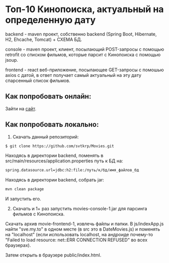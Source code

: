 # Топ-10 Кинопоиска, актуальный на определенную дату
backend - maven проект, собственно backend (Spring Boot, Hibernate, H2, Ehcache, Tomcat) + СХЕМА БД.

console - maven проект, клиент, посылающий POST-запросы с помощью retrofit со списком фильмов, которые парсит с Кинопоиска с помощью jsoup.

frontend - react веб-приложение, посылающее GET-запросы с помошью axios с датой, в ответ получает самый актуальный на эту дату спарсенный список фильмов.

## Как попробовать онлайн:
Зайти на [сайт](http://sve.my.to/movies).

## Как попробовать локально:
1) Скачать данный репозиторий:
```sh
$ git clone https://github.com/svtkrp/Movies.git
```
Находясь в директории backend, поменять в src/main/resources/application.properties путь к БД на:
```sh
spring.datasource.url=jdbc:h2:file:/путь/к/бд/имя_файлов_бд
```
Находясь в директории backend, собрать jar:
```sh
mvn clean package
```
И запустить его.

2) Скачать и 1+ раз запустить movies-console-1.jar для парсинга фильмов с Кинопоиска.

Скачать архив movie-frontend-1, извлечь файлы и папки.
В js/indexApp.js найти "sve.my.to" в одном месте (в src это в DateMovies.js) и поменять на "localhost" (если использовать localhost, на андроиде почему-то "Failed to load resource: net::ERR CONNECTION REFUSED" во всех браузерах).

Затем открыть в браузере public/index.html.
